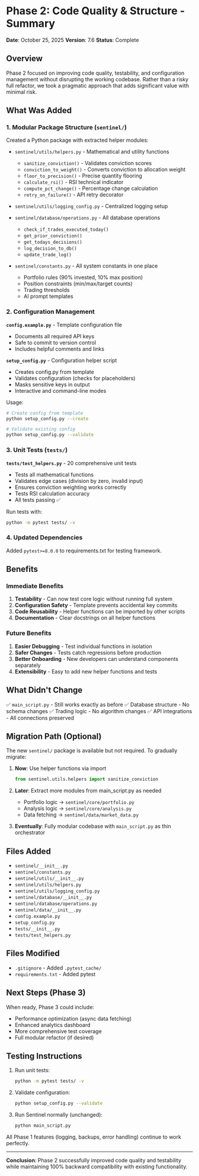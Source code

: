 # Phase 2: Code Quality & Structure - Summary

**Date**: October 25, 2025
**Version**: 7.6
**Status**: Complete

## Overview

Phase 2 focused on improving code quality, testability, and configuration management without disrupting the working codebase. Rather than a risky full refactor, we took a pragmatic approach that adds significant value with minimal risk.

## What Was Added

### 1. Modular Package Structure (`sentinel/`)

Created a Python package with extracted helper modules:

- `sentinel/utils/helpers.py` - Mathematical and utility functions
  - `sanitize_conviction()` - Validates conviction scores
  - `conviction_to_weight()` - Converts conviction to allocation weight
  - `floor_to_precision()` - Precise quantity flooring
  - `calculate_rsi()` - RSI technical indicator
  - `compute_pct_change()` - Percentage change calculation
  - `retry_on_failure()` - API retry decorator

- `sentinel/utils/logging_config.py` - Centralized logging setup

- `sentinel/database/operations.py` - All database operations
  - `check_if_trades_executed_today()`
  - `get_prior_conviction()`
  - `get_todays_decisions()`
  - `log_decision_to_db()`
  - `update_trade_log()`

- `sentinel/constants.py` - All system constants in one place
  - Portfolio rules (90% invested, 10% max position)
  - Position constraints (min/max/target counts)
  - Trading thresholds
  - AI prompt templates

### 2. Configuration Management

**`config.example.py`** - Template configuration file
- Documents all required API keys
- Safe to commit to version control
- Includes helpful comments and links

**`setup_config.py`** - Configuration helper script
- Creates config.py from template
- Validates configuration (checks for placeholders)
- Masks sensitive keys in output
- Interactive and command-line modes

Usage:
```bash
# Create config from template
python setup_config.py --create

# Validate existing config
python setup_config.py --validate
```

### 3. Unit Tests (`tests/`)

**`tests/test_helpers.py`** - 20 comprehensive unit tests
- Tests all mathematical functions
- Validates edge cases (division by zero, invalid input)
- Ensures conviction weighting works correctly
- Tests RSI calculation accuracy
- All tests passing ✅

Run tests with:
```bash
python -m pytest tests/ -v
```

### 4. Updated Dependencies

Added `pytest>=8.0.0` to requirements.txt for testing framework.

## Benefits

### Immediate Benefits
1. **Testability** - Can now test core logic without running full system
2. **Configuration Safety** - Template prevents accidental key commits
3. **Code Reusability** - Helper functions can be imported by other scripts
4. **Documentation** - Clear docstrings on all helper functions

### Future Benefits
1. **Easier Debugging** - Test individual functions in isolation
2. **Safer Changes** - Tests catch regressions before production
3. **Better Onboarding** - New developers can understand components separately
4. **Extensibility** - Easy to add new helper functions and tests

## What Didn't Change

✅ `main_script.py` - Still works exactly as before
✅ Database structure - No schema changes
✅ Trading logic - No algorithm changes
✅ API integrations - All connections preserved

## Migration Path (Optional)

The new `sentinel/` package is available but not required. To gradually migrate:

1. **Now**: Use helper functions via import
   ```python
   from sentinel.utils.helpers import sanitize_conviction
   ```

2. **Later**: Extract more modules from main_script.py as needed
   - Portfolio logic → `sentinel/core/portfolio.py`
   - Analysis logic → `sentinel/core/analysis.py`
   - Data fetching → `sentinel/data/market_data.py`

3. **Eventually**: Fully modular codebase with `main_script.py` as thin orchestrator

## Files Added

- `sentinel/__init__.py`
- `sentinel/constants.py`
- `sentinel/utils/__init__.py`
- `sentinel/utils/helpers.py`
- `sentinel/utils/logging_config.py`
- `sentinel/database/__init__.py`
- `sentinel/database/operations.py`
- `sentinel/data/__init__.py`
- `config.example.py`
- `setup_config.py`
- `tests/__init__.py`
- `tests/test_helpers.py`

## Files Modified

- `.gitignore` - Added `.pytest_cache/`
- `requirements.txt` - Added pytest

## Next Steps (Phase 3)

When ready, Phase 3 could include:
- Performance optimization (async data fetching)
- Enhanced analytics dashboard
- More comprehensive test coverage
- Full modular refactor (if desired)

## Testing Instructions

1. Run unit tests:
   ```bash
   python -m pytest tests/ -v
   ```

2. Validate configuration:
   ```bash
   python setup_config.py --validate
   ```

3. Run Sentinel normally (unchanged):
   ```bash
   python main_script.py
   ```

All Phase 1 features (logging, backups, error handling) continue to work perfectly.

---

**Conclusion**: Phase 2 successfully improved code quality and testability while maintaining 100% backward compatibility with existing functionality.

